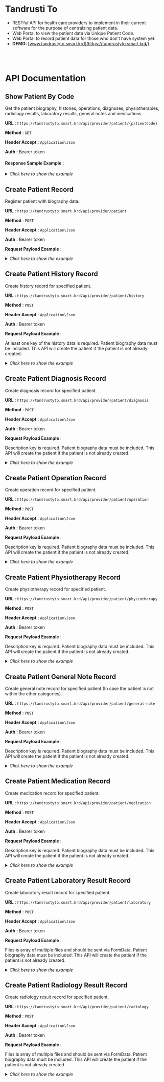 # Tandrusti To

-   RESTful API for health care providers to implement in their current software for the purpose of centralzing patient data.
-   Web Portal to view the patient data via Unique Patient Code.
-   Web Portal to record patient data for those who don't have system yet.
-   **DEMO:** [www.tandrustyto.smart.krd](https://tandrustyto.smart.krd/)

<br>
<br>

# API Documentation

## Show Patient By Code

Get the patient biography, histories, operations, diagnoses, physiotherapies, radiology results, laboratory results, general notes and medications.

**URL** : `https://tandrustyto.smart.krd/api/provider/patient/{patientCode}`

**Method** : `GET`

**Header Accept** : `Application\Json`

**Auth** : Bearer token

#### Response Sample Example :

<details>
  <summary><i>Click here to show the example</i></summary>
  
```json
{
    "id": 1,
    "user_id": 1,
    "first_name": "ئاڵێ",
    "middle_name": "ئاوات",
    "last_name": "عمر",
    "full_name": "ئاڵێ ئاوات عمر",
    "code": "98387412381721",
    "code_type": {
        "id": 1,
        "name": "کارتی نیشتمانی"
    },
    "gender": 1,
    "dob_year": "1999",
    "dob_month": "14",
    "dob_day": "04",
    "dob": "2001-06-27",
    "calculated_age": {
        "y": 22,
        "m": 6,
        "d": 20
    },
    "occupation": "کارمەند",
    "address": "ئازادی",
    "contact_1": "07701112233",
    "contact_2": "07501112233",
    "marital_status": "Single",
    "blood_group": "B+",
    "spouse_fullname": null,
    "spouse_dob": null,
    "spouse_contact": null,
    "spouse_occupation": null,
    "input_date": "2024-01-15",
    "created_at": "2024-01-15 15:04:42",
    "city_id": 15,
    "city": {
        "id": 15,
        "name": "سلێمانی"
    },
    "histories": [
        {
            "id": 12,
            "chief_complaint": "Tempore minus dignissimos sit.",
            "cheif_complaint_duration": "dolores",
            "hopi": "Est necesam.",
            "past_medical_history": "Aut ut rerum quo. Dolorem eius laudantium et.",
            "surgical_history": "Illo soluuatur tenetur.",
            "family_history": "Accusantium iptempora repelptas excepturi.",
            "drug_history": "Vel est consequa fuga ut eum.",
            "allergy_history": "Natus totam t perferendis.",
            "social_history": "Labore impa necessitatibus voluptatibus.",
            "history_gpd_g": 5,
            "history_gpd_p": 4,
            "history_gpd_a": 1,
            "history_gpd_d": 1,
            "history_menstrual": "",
            "history_edd": null,
            "history_lmp": null,
            "history_gestational_age": "",
            "note": "",
            "input_date": "2024-01-15",
            "created_at": "2024-01-15 15:04:42",
            "user": {
                "id": 1,
                "name": "نەخۆشخانەی گشتی",
                "username": "hospital_user1",
                "email": null,
                "created_at": "2024-01-15T15:04:42.000000Z"
            }
        }
    ],
    "diagnosis": [
        {
            "id": 3,
            "description": "Diagnosis example.",
            "input_date": "2024-01-15",
            "created_at": "2024-01-15 15:04:42",
            "user": {
                "id": 1,
                "name": "نەخۆشخانەی گشتی",
                "username": "hospital_user1",
                "email": null,
                "created_at": "2024-01-15T15:04:42.000000Z"
            }
        }
    ],
    "operations": [
        {
            "id": 7,
            "description": "Frist Operation Example.",
            "input_date": "2024-01-15",
            "created_at": "2024-01-15 15:04:42",
            "user": {
                "id": 1,
                "name": "نەخۆشخانەی گشتی",
                "username": "hospital_user1",
                "email": null,
                "created_at": "2024-01-15T15:04:42.000000Z"
            }
        }
    ],
    "medications": [
        {
            "id": 13,
            "description": "Paracetamol 1/1.",
            "input_date": "2024-01-15",
            "created_at": "2024-01-15 15:04:42",
            "user": {
                "id": 1,
                "name": "نەخۆشخانەی گشتی",
                "username": "hospital_user1",
                "email": null,
                "created_at": "2024-01-15T15:04:42.000000Z"
            }
        }
    ],
    "physiotherapies": [
        {
            "id": 9,
            "description": "TENS.",
            "input_date": "2024-01-15",
            "created_at": "2024-01-15 15:04:42",
            "user": {
                "id": 1,
                "name": "نەخۆشخانەی گشتی",
                "username": "hospital_user1",
                "email": null,
                "created_at": "2024-01-15T15:04:42.000000Z"
            }
        }
    ],
    "laboratory_results": [
        {
            "id": 1,
            "filename": "11.pdf",
            "input_date": "2024-01-15",
            "created_at": "2024-01-15 15:04:42",
            "user": {
                "id": 1,
                "name": "نەخۆشخانەی گشتی",
                "username": "hospital_user1",
                "email": null,
                "created_at": "2024-01-15T15:04:42.000000Z"
            }
        }
    ],
    "radiology_results": [
        {
            "id": 14,
            "filename": "file2.pdf",
            "input_date": "2024-01-15",
            "created_at": "2024-01-15 15:04:43",
            "user": {
                "id": 1,
                "name": "نەخۆشخانەی گشتی",
                "username": "hospital_user1",
                "email": null,
                "created_at": "2024-01-15T15:04:42.000000Z"
            }
        },
        {
            "id": 15,
            "filename": "file1.jpg",
            "input_date": "2024-01-15",
            "created_at": "2024-01-15 15:04:43",
            "user": {
                "id": 1,
                "name": "نەخۆشخانەی گشتی",
                "username": "hospital_user1",
                "email": null,
                "created_at": "2024-01-15T15:04:42.000000Z"
            }
        }
    ],
    "general_notes": [
        {
            "id": 5,
            "description": "general note example.",
            "input_date": "2024-01-15",
            "created_at": "2024-01-15 15:04:43",
            "user": {
                "id": 1,
                "name": "نەخۆشخانەی گشتی",
                "username": "hospital_user1",
                "email": null,
                "created_at": "2024-01-15T15:04:42.000000Z"
            }
        }
    ]
}
```
</details>

## Create Patient Record

Register patient with biography data.

**URL** : `https://tandrustyto.smart.krd/api/provider/patient`

**Method** : `POST`

**Header Accept** : `Application\Json`

**Auth** : Bearer token

**Request Payload Example** :

<details>
  <summary><i>Click here to show the example</i></summary>
  
```json
{
    "code": 98387412381721, // required
    "code_type": 1, // required code_type_id is provided with another api
    "first_name": "ئاڵێ", // required
    "middle_name": "ئاوات", // required
    "last_name": "عمر", // required
    "gender": 0, // required 0: male, 1: female
    "dob_year": 1999, // required
    "dob_month": 4, // required
    "dob_day": 14, // required
    "city_id": 15, // not required, city_id is provided with another api
    "occupation": "کارمەند", // not required
    "address": "ئازادی", // not required
    "contact_1": "07701112233", // not required
    "contact_2": "07501112233", // not required
    "marital_status": "Single", // not required
    "blood_group": "B+", // not required
    "spouse_fullname": null, // not required
    "spouse_dob": null, // not required
    "spouse_contact": null, // not required
    "spouse_occupation": null // not required
}
```
</details>

## Create Patient History Record

Create history record for specified patient.

**URL** : `https://tandrustyto.smart.krd/api/provider/patient/history`

**Method** : `POST`

**Header Accept** : `Application\Json`

**Auth** : Bearer token

**Request Payload Example** :

At least one key of the history data is required. Patient biography data must be included. This API will create the patient if the patient is not already created.

<details>
  <summary><i>Click here to show the example</i></summary>
  
```json
{
    "patient": {
        "code": 98387412381721, // required
        "code_type": 1, // required code_type_id is provided with another api
        "first_name": "ئاڵێ", // required
        "middle_name": "ئاوات", // required
        "last_name": "عمر", // required
        "gender": 0, // required 0: male, 1: female
        "dob_year": 1999, // required
        "dob_month": 4, // required
        "dob_day": 14, // required
        "city_id": 15, // not required, city_id is provided with another api
        "occupation": "کارمەند", // not required
        "address": "ئازادی", // not required
        "contact_1": "07701112233", // not required
        "contact_2": "07501112233", // not required
        "marital_status": "Single", // not required
        "blood_group": "B+", // not required
        "spouse_fullname": null, // not required
        "spouse_dob": null, // not required
        "spouse_contact": null, // not required
        "spouse_occupation": null // not required
    },
    "chief_complaint": "",
    "cheif_complaint_duration": "",
    "hopi": "",
    "past_medical_history": "",
    "surgical_history": "",
    "family_history": "",
    "drug_history": "",
    "allergy_history": "",
    "social_history": "",
    "history_gpd_g": "",
    "history_gpd_p": "",
    "history_gpd_a": "",
    "history_gpd_d": "",
    "history_menstrual": "",
    "history_edd": "",
    "history_lmp": "",
    "history_gestational_age": "",
    "note": ""
}
```
</details>

## Create Patient Diagnosis Record

Create diagnosis record for specified patient.

**URL** : `https://tandrustyto.smart.krd/api/provider/patient/diagnosis`

**Method** : `POST`

**Header Accept** : `Application\Json`

**Auth** : Bearer token

**Request Payload Example** :

Description key is required. Patient biography data must be included. This API will create the patient if the patient is not already created.

<details>
  <summary><i>Click here to show the example</i></summary>
  
```json
{
    "patient": {
        "code": 98387412381721, // required
        "code_type": 1, // required code_type_id is provided with another api
        "first_name": "ئاڵێ", // required
        "middle_name": "ئاوات", // required
        "last_name": "عمر", // required
        "gender": 0, // required 0: male, 1: female
        "dob_year": 1999, // required
        "dob_month": 4, // required
        "dob_day": 14, // required
        "city_id": 15, // not required, city_id is provided with another api
        "occupation": "کارمەند", // not required
        "address": "ئازادی", // not required
        "contact_1": "07701112233", // not required
        "contact_2": "07501112233", // not required
        "marital_status": "Single", // not required
        "blood_group": "B+", // not required
        "spouse_fullname": null, // not required
        "spouse_dob": null, // not required
        "spouse_contact": null, // not required
        "spouse_occupation": null // not required
    },
    "description": ""
}
```
</details>

## Create Patient Operation Record

Create operation record for specified patient.

**URL** : `https://tandrustyto.smart.krd/api/provider/patient/operation`

**Method** : `POST`

**Header Accept** : `Application\Json`

**Auth** : Bearer token

**Request Payload Example** :

Description key is required. Patient biography data must be included. This API will create the patient if the patient is not already created.

<details>
  <summary><i>Click here to show the example</i></summary>
  
```json
{
    "patient": {
        "code": 98387412381721, // required
        "code_type": 1, // required code_type_id is provided with another api
        "first_name": "ئاڵێ", // required
        "middle_name": "ئاوات", // required
        "last_name": "عمر", // required
        "gender": 0, // required 0: male, 1: female
        "dob_year": 1999, // required
        "dob_month": 4, // required
        "dob_day": 14, // required
        "city_id": 15, // not required, city_id is provided with another api
        "occupation": "کارمەند", // not required
        "address": "ئازادی", // not required
        "contact_1": "07701112233", // not required
        "contact_2": "07501112233", // not required
        "marital_status": "Single", // not required
        "blood_group": "B+", // not required
        "spouse_fullname": null, // not required
        "spouse_dob": null, // not required
        "spouse_contact": null, // not required
        "spouse_occupation": null // not required
    },
    "description": ""
}
```
</details>

## Create Patient Physiotherapy Record

Create physiotherapy record for specified patient.

**URL** : `https://tandrustyto.smart.krd/api/provider/patient/physiotherapy`

**Method** : `POST`

**Header Accept** : `Application\Json`

**Auth** : Bearer token

**Request Payload Example** :

Description key is required. Patient biography data must be included. This API will create the patient if the patient is not already created.

<details>
  <summary><i>Click here to show the example</i></summary>
  
```json
{
    "patient": {
        "code": 98387412381721, // required
        "code_type": 1, // required code_type_id is provided with another api
        "first_name": "ئاڵێ", // required
        "middle_name": "ئاوات", // required
        "last_name": "عمر", // required
        "gender": 0, // required 0: male, 1: female
        "dob_year": 1999, // required
        "dob_month": 4, // required
        "dob_day": 14, // required
        "city_id": 15, // not required, city_id is provided with another api
        "occupation": "کارمەند", // not required
        "address": "ئازادی", // not required
        "contact_1": "07701112233", // not required
        "contact_2": "07501112233", // not required
        "marital_status": "Single", // not required
        "blood_group": "B+", // not required
        "spouse_fullname": null, // not required
        "spouse_dob": null, // not required
        "spouse_contact": null, // not required
        "spouse_occupation": null // not required
    },
    "description": ""
}
```
</details>

## Create Patient General Note Record

Create general note record for specified patient (In case the patient is not within the other categories).

**URL** : `https://tandrustyto.smart.krd/api/provider/patient/general-note`

**Method** : `POST`

**Header Accept** : `Application\Json`

**Auth** : Bearer token

**Request Payload Example** :

Description key is required. Patient biography data must be included. This API will create the patient if the patient is not already created.

<details>
  <summary><i>Click here to show the example</i></summary>
  
```json
{
    "patient": {
        "code": 98387412381721, // required
        "code_type": 1, // required code_type_id is provided with another api
        "first_name": "ئاڵێ", // required
        "middle_name": "ئاوات", // required
        "last_name": "عمر", // required
        "gender": 0, // required 0: male, 1: female
        "dob_year": 1999, // required
        "dob_month": 4, // required
        "dob_day": 14, // required
        "city_id": 15, // not required, city_id is provided with another api
        "occupation": "کارمەند", // not required
        "address": "ئازادی", // not required
        "contact_1": "07701112233", // not required
        "contact_2": "07501112233", // not required
        "marital_status": "Single", // not required
        "blood_group": "B+", // not required
        "spouse_fullname": null, // not required
        "spouse_dob": null, // not required
        "spouse_contact": null, // not required
        "spouse_occupation": null // not required
    },
    "description": ""
}
```
</details>

## Create Patient Medication Record

Create medication record for specified patient.

**URL** : `https://tandrustyto.smart.krd/api/provider/patient/medication`

**Method** : `POST`

**Header Accept** : `Application\Json`

**Auth** : Bearer token

**Request Payload Example** :

Description key is required. Patient biography data must be included. This API will create the patient if the patient is not already created.

<details>
  <summary><i>Click here to show the example</i></summary>
  
```json
{
    "patient": {
        "code": 98387412381721, // required
        "code_type": 1, // required code_type_id is provided with another api
        "first_name": "ئاڵێ", // required
        "middle_name": "ئاوات", // required
        "last_name": "عمر", // required
        "gender": 0, // required 0: male, 1: female
        "dob_year": 1999, // required
        "dob_month": 4, // required
        "dob_day": 14, // required
        "city_id": 15, // not required, city_id is provided with another api
        "occupation": "کارمەند", // not required
        "address": "ئازادی", // not required
        "contact_1": "07701112233", // not required
        "contact_2": "07501112233", // not required
        "marital_status": "Single", // not required
        "blood_group": "B+", // not required
        "spouse_fullname": null, // not required
        "spouse_dob": null, // not required
        "spouse_contact": null, // not required
        "spouse_occupation": null // not required
    },
    "description": ""
}
```
</details>

## Create Patient Laboratory Result Record

Create laboratory result record for specified patient.

**URL** : `https://tandrustyto.smart.krd/api/provider/patient/laboratory`

**Method** : `POST`

**Header Accept** : `Application\Json`

**Auth** : Bearer token

**Request Payload Example** :

Files is array of multiple files and should be sent via FormData. Patient biography data must be included. This API will create the patient if the patient is not already created.

<details>
  <summary><i>Click here to show the example</i></summary>
  
```json
{
    "patient": {
        "code": 98387412381721, // required
        "code_type": 1, // required code_type_id is provided with another api
        "first_name": "ئاڵێ", // required
        "middle_name": "ئاوات", // required
        "last_name": "عمر", // required
        "gender": 0, // required 0: male, 1: female
        "dob_year": 1999, // required
        "dob_month": 4, // required
        "dob_day": 14, // required
        "city_id": 15, // not required, city_id is provided with another api
        "occupation": "کارمەند", // not required
        "address": "ئازادی", // not required
        "contact_1": "07701112233", // not required
        "contact_2": "07501112233", // not required
        "marital_status": "Single", // not required
        "blood_group": "B+", // not required
        "spouse_fullname": null, // not required
        "spouse_dob": null, // not required
        "spouse_contact": null, // not required
        "spouse_occupation": null // not required
    },
    "files": [] // FormData of multiple files
}
```
</details>

## Create Patient Radiology Result Record

Create radiology result record for specified patient.

**URL** : `https://tandrustyto.smart.krd/api/provider/patient/radiology`

**Method** : `POST`

**Header Accept** : `Application\Json`

**Auth** : Bearer token

**Request Payload Example** :

Files is array of multiple files and should be sent via FormData. Patient biography data must be included. This API will create the patient if the patient is not already created.

<details>
  <summary><i>Click here to show the example</i></summary>
    
  ```json
  {
      "patient": {
          "code": 98387412381721, // required
          "code_type": 1, // required code_type_id is provided with another api
          "first_name": "ئاڵێ", // required
          "middle_name": "ئاوات", // required
          "last_name": "عمر", // required
          "gender": 0, // required 0: male, 1: female
          "dob_year": 1999, // required
          "dob_month": 4, // required
          "dob_day": 14, // required
          "city_id": 15, // not required, city_id is provided with another api
          "occupation": "کارمەند", // not required
          "address": "ئازادی", // not required
          "contact_1": "07701112233", // not required
          "contact_2": "07501112233", // not required
          "marital_status": "Single", // not required
          "blood_group": "B+", // not required
          "spouse_fullname": null, // not required
          "spouse_dob": null, // not required
          "spouse_contact": null, // not required
          "spouse_occupation": null // not required
      },
      "files": [] // FormData of multiple files
  }
  ```
</details>
